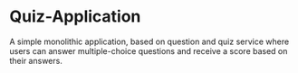# Quiz-Application
A simple monolithic application, based on question and quiz service where users can answer multiple-choice   questions and receive a score based on their answers.
